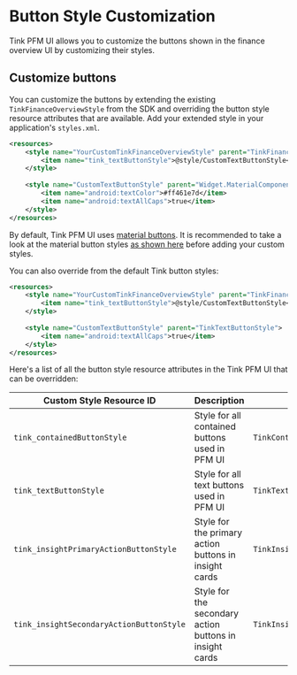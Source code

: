 # Button Style Customization

Tink PFM UI allows you to customize the buttons shown in the finance overview UI by customizing their styles.

## Customize buttons
You can customize the buttons by extending the existing `TinkFinanceOverviewStyle` from the SDK and overriding the button style resource attributes that are available.
Add your extended style in your application's `styles.xml`.
```xml
<resources>
    <style name="YourCustomTinkFinanceOverviewStyle" parent="TinkFinanceOverviewStyle">
        <item name="tink_textButtonStyle">@style/CustomTextButtonStyle</item>
    </style>
    
    <style name="CustomTextButtonStyle" parent="Widget.MaterialComponents.Button.TextButton">
        <item name="android:textColor">#ff461e7d</item>
        <item name="android:textAllCaps">true</item>
    </style>
</resources>
```
By default, Tink PFM UI uses [material buttons](https://material.io/components/buttons). It is recommended to take a look at the material button styles [as shown here](https://material.io/develop/android/components/buttons) before adding your custom styles.

You can also override from the default Tink button styles:
```xml
<resources>
    <style name="YourCustomTinkFinanceOverviewStyle" parent="TinkFinanceOverviewStyle">
        <item name="tink_textButtonStyle">@style/CustomTextButtonStyle</item>
    </style>
    
    <style name="CustomTextButtonStyle" parent="TinkTextButtonStyle">
        <item name="android:textAllCaps">true</item>
    </style>
</resources>
```

Here's a list of all the button style resource attributes in the Tink PFM UI that can be overridden:

| Custom Style Resource ID | Description | Default value |
|------|-----|-----|
| `tink_containedButtonStyle` | Style for all contained buttons used in PFM UI | `TinkContainedButtonStyle` |
| `tink_textButtonStyle` | Style for all text buttons used in PFM UI | `TinkTextButtonStyle` |
| `tink_insightPrimaryActionButtonStyle` | Style for the primary action buttons in insight cards | `TinkInsightPrimaryActionButtonStyle` |
| `tink_insightSecondaryActionButtonStyle` | Style for the secondary action buttons in insight cards | `TinkInsightSecondaryActionButtonStyle` |

